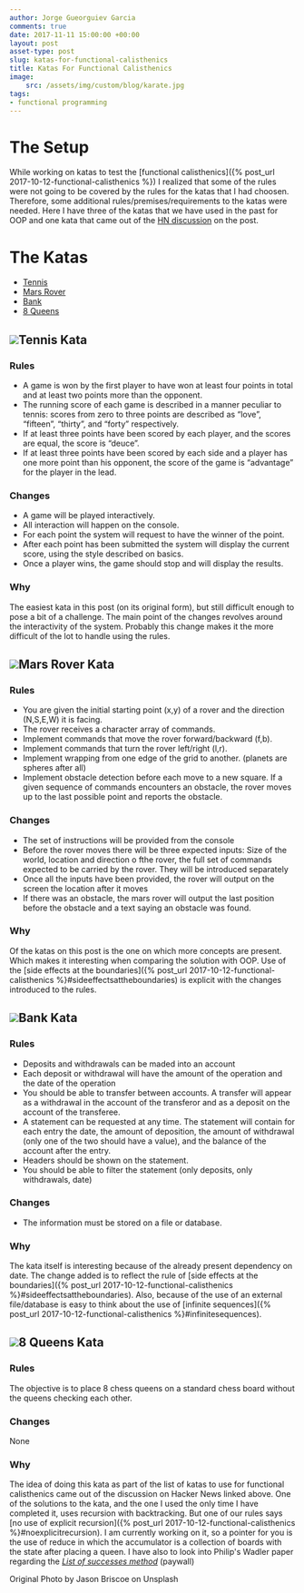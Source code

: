 ```yaml
---
author: Jorge Gueorguiev Garcia
comments: true
date: 2017-11-11 15:00:00 +00:00
layout: post
asset-type: post
slug: katas-for-functional-calisthenics
title: Katas For Functional Calisthenics
image:
    src: /assets/img/custom/blog/karate.jpg
tags:
- functional programming
---
```

# The Setup

While working on katas to test the [functional calisthenics]({% post_url 2017-10-12-functional-calisthenics %}) I realized that some of the rules were not going to be covered by the rules for the katas that I had choosen. Therefore, some additional rules/premises/requirements to the katas were needed. Here I have three of the katas that we have used in the past for OOP and one kata that came out of the [HN discussion](https://news.ycombinator.com/item?id=15507081) on the post.

# The Katas

 * [Tennis](#tenniskata)
 * [Mars Rover](#marsroverkata)
 * [Bank](#bankkata)
 * [8 Queens](#8queenskata)
 
## <a class="anchor" name="tenniskata"></a><img src="{{ site.baseurl }}/assets/img/custom/blog/lambda_small.png" class="bullet-image">Tennis Kata

### Rules

- A game is won by the first player to have won at least four points in total and at least two points more than the opponent.
- The running score of each game is described in a manner peculiar to tennis: scores from zero to three points are described as “love”, “fifteen”, “thirty”, and “forty” respectively.
- If at least three points have been scored by each player, and the scores are equal, the score is “deuce”.
- If at least three points have been scored by each side and a player has one more point than his opponent, the score of the game is “advantage” for the player in the lead.

### Changes

- A game will be played interactively.
- All interaction will happen on the console.
- For each point the system will request to have the winner of the point.
- After each point has been submitted the system will display the current score, using the style described on basics.
- Once a player wins, the game should stop and will display the results.

### Why

The easiest kata in this post (on its original form), but still difficult enough to pose a bit of a challenge. The main point of the changes revolves around the interactivity of the system. Probably this change makes it the more difficult of the lot to handle using the rules.

## <a class="anchor" name="marsroverkata"></a><img src="{{ site.baseurl }}/assets/img/custom/blog/lambda_small.png" class="bullet-image">Mars Rover Kata

### Rules

- You are given the initial starting point (x,y) of a rover and the direction (N,S,E,W) it is facing.
- The rover receives a character array of commands.
- Implement commands that move the rover forward/backward (f,b).
- Implement commands that turn the rover left/right (l,r).
- Implement wrapping from one edge of the grid to another. (planets are spheres after all)
- Implement obstacle detection before each move to a new square. If a given sequence of commands encounters an obstacle, the rover moves up to the last possible point and reports the obstacle.

### Changes

- The set of instructions will be provided from the console
- Before the rover moves there will be three expected inputs: Size of the world, location and direction o fthe rover, the full set of commands expected to be carried by the rover. They will be introduced separately
- Once all the inputs have been provided, the rover will output on the screen the location after it moves
- If there was an obstacle, the mars rover will output the last position before the obstacle and a text saying an obstacle was found.

### Why

Of the katas on this post is the one on which more concepts are present. Which makes it interesting when comparing the solution with OOP. Use of the [side effects at the boundaries]({% post_url 2017-10-12-functional-calisthenics %}#sideeffectsattheboundaries) is explicit with the changes introduced to the rules.


## <a class="anchor" name="bankkata"></a><img src="{{ site.baseurl }}/assets/img/custom/blog/lambda_small.png" class="bullet-image">Bank Kata
### Rules

- Deposits and withdrawals can be maded into an account
- Each deposit or withdrawal will have the amount of the operation and the date of the operation
- You should be able to transfer between accounts. A transfer will appear as a withdrawal in the account of the transferor and as a deposit on the account of the transferee.
- A statement can be requested at any time. The statement will contain for each entry the date, the amount of deposition, the amount of withdrawal (only one of the two should have a value), and the balance of the account after the entry.
- Headers should be shown on the statement.
- You should be able to filter the statement (only deposits, only withdrawals, date)

### Changes

- The information must be stored on a file or database.

### Why

The kata itself is interesting because of the already present dependency on date. The change added is to reflect the rule of [side effects at the boundaries]({% post_url 2017-10-12-functional-calisthenics %}#sideeffectsattheboundaries). Also, because of the use of an external file/database is easy to think about the use of [infinite sequences]({% post_url 2017-10-12-functional-calisthenics %}#infinitesequences).

## <a class="anchor" name="8queenskata"></a><img src="{{ site.baseurl }}/assets/img/custom/blog/lambda_small.png" class="bullet-image">8 Queens Kata

### Rules

The objective is to place 8 chess queens on a standard chess board without the queens checking each other.

### Changes

None

### Why

The idea of doing this kata as part of the list of katas to use for functional calisthenics came out of the discussion on Hacker News linked above. One of the solutions to the kata, and the one I used the only time I have completed it, uses recursion with backtracking. But one of our rules says [no use of explicit recursion]({% post_url 2017-10-12-functional-calisthenics %}#noexplicitrecursion). I am currently working on it, so a pointer for you is the use of reduce in which the accumulator is a collection of boards with the state after placing a queen. I have also to look into Philip's Wadler paper regarding the [*List of successes method*](https://link.springer.com/chapter/10.1007/3-540-15975-4_33) (paywall)




Original Photo by Jason Briscoe on Unsplash
